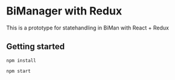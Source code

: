 # BiManager with Redux
This is a prototype for statehandling in BiMan with React + Redux

## Getting started
`npm install`

`npm start`